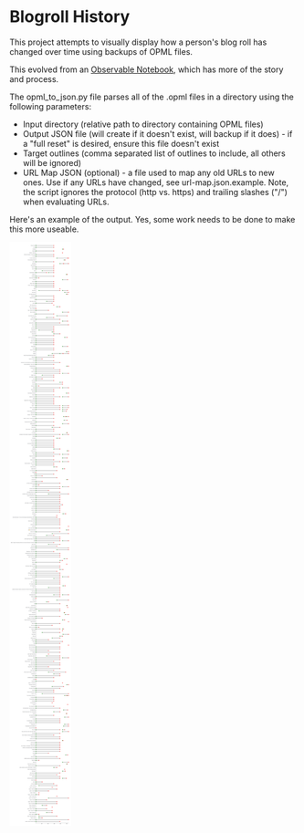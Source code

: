 # Blogroll History

This project attempts to visually display how a person's blog roll has changed over time using backups of OPML files.

This evolved from an [Observable Notebook](https://observablehq.com/d/5d1882f77f5a6ce4), which has more of the story and process.

The opml_to_json.py file parses all of the .opml files in a directory using the following parameters:

* Input directory (relative path to directory containing OPML files)
* Output JSON file (will create if it doesn't exist, will backup if it does) - if a "full reset" is desired, ensure this file doesn't exist
* Target outlines (comma separated list of outlines to include, all others will be ignored)
* URL Map JSON (optional) - a file used to map any old URLs to new ones. Use if any URLs have changed, see url-map.json.example. Note, the script ignores the protocol (http vs. https) and trailing slashes ("/") when evaluating URLs.

Here's an example of the output. Yes, some work needs to be done to make this more useable.

![screenshot of blogroll history graph](blog-roll-history.png)